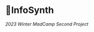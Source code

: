 # InfoSynth
*2023 Winter MadCamp Second Project*

<!--

## Outline
<img src="https://github.com/najiyeon/3M_Mad_Memoir_Mix/assets/113894257/f79ea7fd-abf9-46e6-ad58-fe4bbaec736f" width="200"></img>  <img src="https://github.com/najiyeon/3M_Mad_Memoir_Mix/assets/113894257/24dcd24f-669b-4eca-9e6b-1285874f04de" width="350"></img>

<br/>

**3M: Mad Memoir Mix**는 3개의 **M**(**Member, Memory, Minigame**)으로 구성된 앱으로, 몰입캠프 구성원 간에 유대를 쌓고 추억을 기록하는 공간입니다.

<br/>

## Team
**나지연**  <a href="https://github.com/najiyeon" target="_blank"><img src="https://img.shields.io/badge/GitHub-181717?style=flat-square&logo=github&logoColor=white"></a>

**하준학** <a href="https://github.com/jannagi" target="_blank"><img src="https://img.shields.io/badge/GitHub-181717?style=flat-square&logo=github&logoColor=white"></a>

<br/>

## Tech Stack
**Front-end** : Kotlin

**IDE** : Android Studio

<br/>

## About
**Member**
- 연락처 목록: 나의 몰입메이트들의 연락처를 확인할 수 있습니다.
- 연락처 검색: 이름으로 연락처를 검색할 수 있습니다.
- 연락처 상세정보: 연락처를 클릭하면 연락처 정보를 자세하게 볼 수 있습니다.
- 전화/메시지 연결: 휴대폰 기본 전화/메시지 앱으로 연결되어 간편하게 전화를 걸거나 메시지를 보낼 수 있습니다.

**Memory**
- 사진 view: 남는 것은 사진뿐! 몰캠에서의 추억들을 갤러리로 확인할 수 있습니다.
- 사진 상세정보: 사진을 클릭하면 사진의 이름, 날짜, 사진 사이즈, 파일 크기를 확인할 수 있습니다.
- 사진 비율 전환: 원본비율과 정방형 비율로 볼 수 있게 변환해주는 버튼이 있습니다.

**Minigame**
- 동전 던지기: 동전을 던지면 앞면과 뒷면이 랜덤하게 나옵니다.
    - (추가기능) 이순신 게임: 한번쯤 그런 날이 있죠… 내일이 없는 사람처럼 마시고 싶은 밤🌙.. 내일이면 기억과 간을 모두 잃을 수 있는 게임이 있습니다. 오늘 밤 술자리는 이순신 게임으로 장을 비워내고 추억을 채워 넣어보세요! 🎉
- 주사위 굴리기: 두개의 주사위를 던져 각 주사위 면들이 랜덤하게 나옵니다.
    - (추가기능) 주사위 게임: 다들 어릴적 주사위를 가지고 놀았던 추억 하나쯤은 있죠.👶🏻 오늘은 그 추억 속으로 돌아가 주사위 게임 한 판 어떠신가요? 술도 마시면서 순수함까지 챙기는 주사위 게임👻 정말 재미있을 것 같지 않나요!?
 
<br/>

## Preview
**Intro: Splash**

<img src="https://github.com/najiyeon/3M_Mad_Memoir_Mix/assets/113894257/b222d28f-256d-464e-9266-05049fd8baad" width="250"></img> &emsp; <img src="https://github.com/najiyeon/3M_Mad_Memoir_Mix/assets/113894257/36dcdf26-59b6-4552-85fd-d481604b5b03" width="250"></img>

<br/>

**Member**

<img src="https://github.com/najiyeon/3M_Mad_Memoir_Mix/assets/113894257/a6a98c84-7f9a-4c82-a9f2-dabbea77025d" width="250"></img> &emsp; <img src="https://github.com/najiyeon/3M_Mad_Memoir_Mix/assets/113894257/c0c450f0-1080-4f7e-8282-52ef94bd141c" width="250"></img>

<br/>

**Memory**

<img src="https://github.com/najiyeon/3M_Mad_Memoir_Mix/assets/113894257/666b0858-5748-4d1c-86e5-97358c17f825" width="250"></img> &emsp; <img src="https://github.com/najiyeon/3M_Mad_Memoir_Mix/assets/113894257/7f67faca-4b03-4dcc-8300-354d9141f264" width="250"></img>

<br/>

**Minigame**

<img src="https://github.com/najiyeon/3M_Mad_Memoir_Mix/assets/113894257/9a85b317-9e6e-4f51-8ade-164d211d3641" width="250"></img>

https://github.com/najiyeon/3M_Mad_Memoir_Mix/assets/113894257/8c6d6142-07c0-4367-9eb9-b4b7b030c7a3

https://github.com/najiyeon/3M_Mad_Memoir_Mix/assets/113894257/f6c62bd2-df7a-4aad-81b3-a9025599334b

<br/>

## Beta
**apk link**

https://drive.google.com/file/d/1VQluddBxFkkSFkzc6wl1XXZtUNBA70rh/view?usp=sharing

-->
